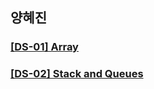 ## 양혜진
### [[DS-01] Array](https://github.com/kutta97/leehDS/tree/master/kutta97/%5BDS-01%5D%20Array)
### [[DS-02] Stack and Queues](https://github.com/kutta97/leehDS/tree/kutta97/kutta97/%5BDS-02%5D%20Stack%20and%20Queues)